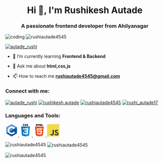<h1 align="center">Hi 👋, I'm Rushikesh Autade</h1>
<h3 align="center">A passionate frontend developer from Ahilyanagar</h3>
<img align="riight"alt="coding"width="400"src="https://img.freepik.com/free-vector/laptop-with-program-code-isometric-icon-software-development-programming-applications-dark-neon_39422-971.jpg"
<p align="left"> <img src="https://komarev.com/ghpvc/?username=rushiautade4545&label=Profile%20views&color=0e75b6&style=flat" alt="rushiautade4545" /> </p>

<p align="left"> <a href="https://twitter.com/autade_rushi" target="blank"><img src="https://img.shields.io/twitter/follow/autade_rushi?logo=twitter&style=for-the-badge" alt="autade_rushi" /></a> </p>

- 🌱 I’m currently learning **Frontend & Backend**

- 💬 Ask me about **html,css,js**

- 📫 How to reach me **rushiautade4545@gmail.com**

<h3 align="left">Connect with me:</h3>
<p align="left">
<a href="https://twitter.com/autade_rushi" target="blank"><img align="center" src="https://raw.githubusercontent.com/rahuldkjain/github-profile-readme-generator/master/src/images/icons/Social/twitter.svg" alt="autade_rushi" height="30" width="40" /></a>
<a href="https://linkedin.com/in/rushikesh autade" target="blank"><img align="center" src="https://raw.githubusercontent.com/rahuldkjain/github-profile-readme-generator/master/src/images/icons/Social/linked-in-alt.svg" alt="rushikesh autade" height="30" width="40" /></a>
<a href="https://kaggle.com/rushiautade4545" target="blank"><img align="center" src="https://raw.githubusercontent.com/rahuldkjain/github-profile-readme-generator/master/src/images/icons/Social/kaggle.svg" alt="rushiautade4545" height="30" width="40" /></a>
<a href="https://instagram.com/rushi_autade17" target="blank"><img align="center" src="https://raw.githubusercontent.com/rahuldkjain/github-profile-readme-generator/master/src/images/icons/Social/instagram.svg" alt="rushi_autade17" height="30" width="40" /></a>
</p>

<h3 align="left">Languages and Tools:</h3>
<p align="left"> <a href="https://www.cprogramming.com/" target="_blank" rel="noreferrer"> <img src="https://raw.githubusercontent.com/devicons/devicon/master/icons/c/c-original.svg" alt="c" width="40" height="40"/> </a> <a href="https://www.w3schools.com/css/" target="_blank" rel="noreferrer"> <img src="https://raw.githubusercontent.com/devicons/devicon/master/icons/css3/css3-original-wordmark.svg" alt="css3" width="40" height="40"/> </a> <a href="https://www.w3.org/html/" target="_blank" rel="noreferrer"> <img src="https://raw.githubusercontent.com/devicons/devicon/master/icons/html5/html5-original-wordmark.svg" alt="html5" width="40" height="40"/> </a> <a href="https://developer.mozilla.org/en-US/docs/Web/JavaScript" target="_blank" rel="noreferrer"> <img src="https://raw.githubusercontent.com/devicons/devicon/master/icons/javascript/javascript-original.svg" alt="javascript" width="40" height="40"/> </a> </p>

<p><img align="left" src="https://github-readme-stats.vercel.app/api/top-langs?username=rushiautade4545&show_icons=true&locale=en&layout=compact" alt="rushiautade4545" /></p>

<p>&nbsp;<img align="center" src="https://github-readme-stats.vercel.app/api?username=rushiautade4545&show_icons=true&locale=en" alt="rushiautade4545" /></p>

<p><img align="center" src="https://github-readme-streak-stats.herokuapp.com/?user=rushiautade4545&" alt="rushiautade4545" /></p>
